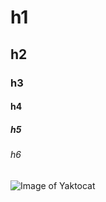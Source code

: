 # h1 
## h2
### h3
#### h4
##### h5
###### h6
![Image of Yaktocat](https://octodex.github.com/images/yaktocat.png)
